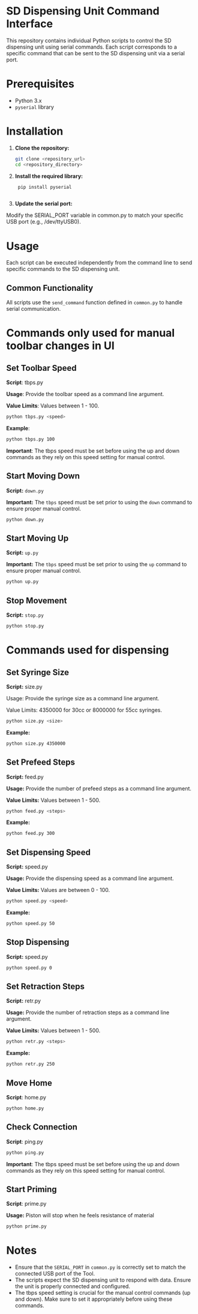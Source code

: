 # SD Dispensing Unit Command Interface

This repository contains individual Python scripts to control the SD dispensing unit using serial commands. Each script corresponds to a specific command that can be sent to the SD dispensing unit via a serial port.

# Prerequisites

- Python 3.x
- `pyserial` library

# Installation

1. **Clone the repository:**
   ```bash
   git clone <repository_url>
   cd <repository_directory>

2. **Install the required library:**
   ```bash
    pip install pyserial



3. **Update the serial port:**

Modify the SERIAL_PORT variable in common.py to match your specific USB port (e.g., /dev/ttyUSB0).


# Usage
Each script can be executed independently from the command line to send specific commands to the SD dispensing unit.

## Common Functionality
All scripts use the `send_command` function defined in `common.py` to handle serial communication.

# Commands only used for manual toolbar changes in UI

## Set Toolbar Speed
**Script**: tbps.py

**Usage**: Provide the toolbar speed as a command line argument.

**Value Limits**: Values between 1 - 100.

```bash
python tbps.py <speed>
```

**Example**:

```bash
python tbps.py 100
```

**Important**: The tbps speed must be set before using the up and down commands as they rely on this speed setting for manual control.

## Start Moving Down

**Script:** `down.py`

**Important:** The `tbps` speed must be set prior to using the `down` command to ensure proper manual control.

```bash
python down.py
```
## Start Moving Up
**Script:** `up.py`

**Important:** The `tbps` speed must be set prior to using the `up` command to ensure proper manual control.

```bash
python up.py
```

## Stop Movement
**Script:** `stop.py`

```bash
python stop.py
```

# Commands used for dispensing

##  Set Syringe Size

**Script:** size.py

Usage: Provide the syringe size as a command line argument.

Value Limits: 4350000 for 30cc or 8000000 for 55cc syringes.

```bash
python size.py <size>
```

**Example:** 

```bash
python size.py 4350000
```

## Set Prefeed Steps
**Script:** feed.py

**Usage:** Provide the number of prefeed steps as a command line argument.

**Value Limits:** Values between 1 - 500.

```bash
python feed.py <steps>
```

**Example:**

```bash
python feed.py 300
```

##  Set Dispensing Speed

**Script:**  speed.py

**Usage:** Provide the dispensing speed as a command line argument.

**Value Limits:** Values are between 0 - 100.

```bash
python speed.py <speed>
```

**Example:**

```bash
python speed.py 50
```

##  Stop Dispensing

**Script:**  speed.py

```bash
python speed.py 0
```

##  Set Retraction Steps

**Script:**  retr.py

**Usage:**  Provide the number of retraction steps as a command line argument.

**Value Limits:**  Values between 1 - 500.

```bash
python retr.py <steps>
```

**Example:**

```bash
python retr.py 250
```

## Move Home
**Script**: home.py

```bash
python home.py
```

## Check Connection
**Script**: ping.py

```bash
python ping.py
```

**Important**: The tbps speed must be set before using the up and down commands as they rely on this speed setting for manual control.

## Start Priming

**Script**: prime.py

**Usage:** Piston will stop when he feels resistance of material

```bash
python prime.py
```


# Notes
- Ensure that the `SERIAL_PORT` in `common.py` is correctly set to match the connected USB port of the Tool.
- The scripts expect the SD dispensing unit to respond with data. Ensure the unit is properly connected and configured.
- The tbps speed setting is crucial for the manual control commands (up and down). Make sure to set it appropriately before using these commands.
```



